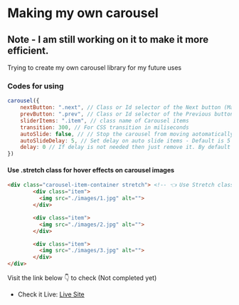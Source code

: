# Making my own carousel
## Note - I am still working on it to make it more efficient.
Trying to create my own carousel library for my future uses 

### Codes for using

```javascript
carousel({
    nextButton: ".next", // Class or Id selector of the Next button (Make sure to put . or #, and unique name for each class and id)
    prevButton: ".prev", // Class or Id selector of the Previous button (Make sure to put . or #, and unique name for each class and id)
    sliderItems: ".item", // class name of Carousel items
    transition: 300, // For CSS transition in miliseconds
    autoSlide: false, // // Stop the carousel from moving aotomatically (Default is true)
    autoSlideDelay: 5, // Set delay on auto slide items - Default is 5 (in seconds)
    delay: 0 // If delay is not needed then just remove it. By default it's 0.
})
```

#### Use .stretch class for hover effects on carousel images
```html
<div class="carousel-item-container stretch"> <!-- 👈 Use Stretch class here -->
        <div class="item">
          <img src="./images/1.jpg" alt="">
        </div>

        <div class="item">
          <img src="./images/2.jpg" alt="">
        </div>

        <div class="item">
          <img src="./images/3.jpg" alt="">
        </div>
</div>
```

Visit the link below 👇 to check (Not completed yet)
- Check it Live: [Live Site](https://isugam.github.io/creating-carousel/)